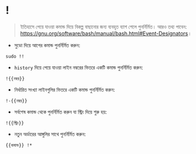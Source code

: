 # !

> ইতিহাসে পেয়ে যাওয়া কমান্ড দিয়ে বিকল্প বাছানোর জন্য ব্যবহৃত ব্যাশ শেলে পুনর্নির্মিত।
> আরও তথ্য পাবেন: <https://gnu.org/software/bash/manual/bash.html#Event-Designators>।

- সুডো দিয়ে আগের কমান্ড পুনর্নির্মিত করুন:

`sudo !!`

- `history` দিয়ে পেয়ে যাওয়া লাইন নম্বরের ভিতরে একটি কমান্ড পুনর্নির্মিত করুন:

`!{{নম্বর}}`

- নির্ধারিত সংখ্যা লাইনগুলির ভিতরে একটি কমান্ড পুনর্নির্মিত করুন:

`!-{{নম্বর}}`

- সর্বশেষ কমান্ড থেকে পুনর্নির্মিত করুন যা স্ট্রিং দিয়ে শুরু হয়:

`!{{স্ট্রিং}}`

- নতুন অর্ডারের আঙ্গুলির সাথে পুনর্নির্মিত করুন:

`{{কমান্ড}} !*`
